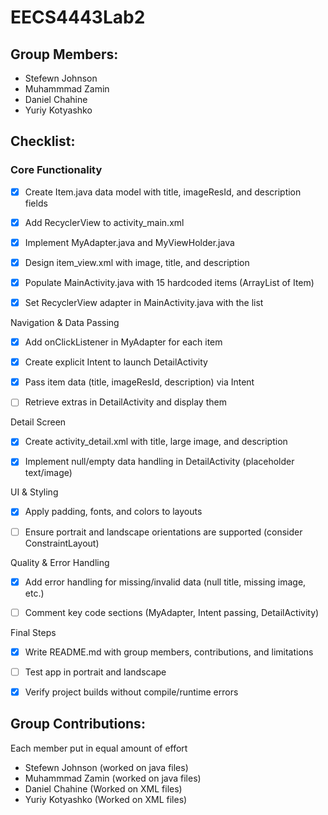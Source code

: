 # EECS4443Lab2

## Group Members:
- Stefewn Johnson
- Muhammmad Zamin
- Daniel Chahine
- Yuriy Kotyashko

## Checklist:
### Core Functionality
- [x] Create Item.java data model with title, imageResId, and description fields

- [x] Add RecyclerView to activity_main.xml

- [x] Implement MyAdapter.java and MyViewHolder.java

- [x] Design item_view.xml with image, title, and description

- [x] Populate MainActivity.java with 15 hardcoded items (ArrayList of Item)

- [x] Set RecyclerView adapter in MainActivity.java with the list

Navigation & Data Passing

- [x] Add onClickListener in MyAdapter for each item

- [x] Create explicit Intent to launch DetailActivity

- [x] Pass item data (title, imageResId, description) via Intent

- [ ] Retrieve extras in DetailActivity and display them

Detail Screen

- [x] Create activity_detail.xml with title, large image, and description

- [x] Implement null/empty data handling in DetailActivity (placeholder text/image)

UI & Styling

- [x] Apply padding, fonts, and colors to layouts

- [ ] Ensure portrait and landscape orientations are supported (consider ConstraintLayout)

Quality & Error Handling

- [x] Add error handling for missing/invalid data (null title, missing image, etc.)

- [ ] Comment key code sections (MyAdapter, Intent passing, DetailActivity)

Final Steps

- [x] Write README.md with group members, contributions, and limitations

- [ ] Test app in portrait and landscape

- [x] Verify project builds without compile/runtime errors

## Group Contributions:
Each member put in equal amount of effort
- Stefewn Johnson (worked on java files)
- Muhammmad Zamin (worked on java files)
- Daniel Chahine (Worked on XML files)
- Yuriy Kotyashko (Worked on XML files)
